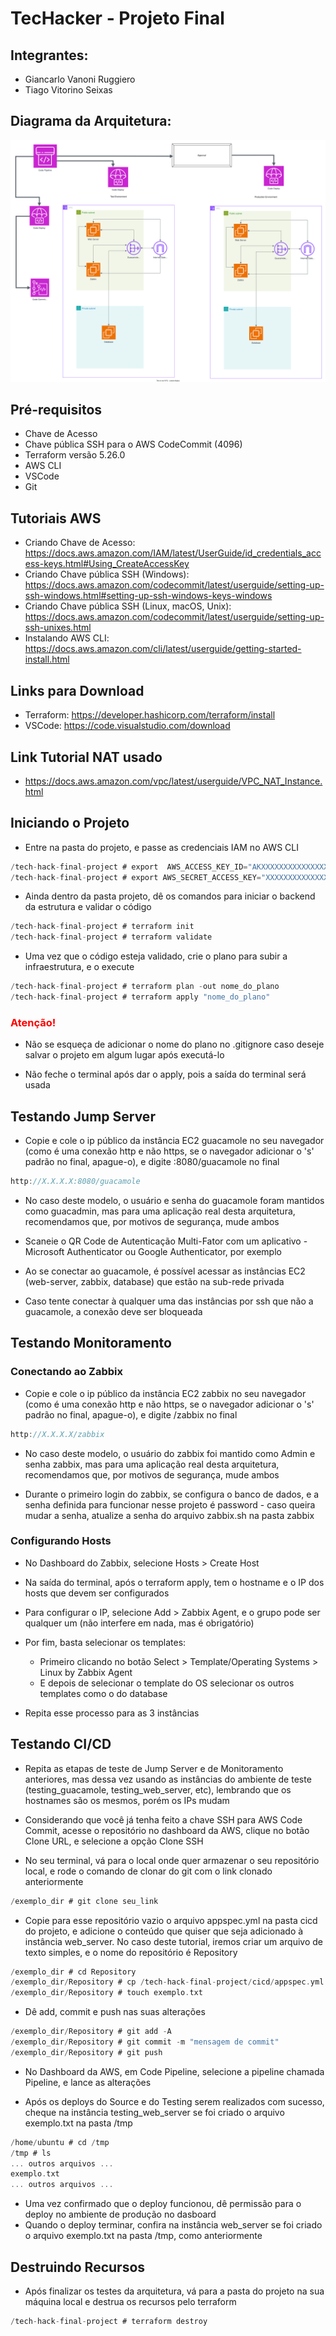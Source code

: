 # TecHacker - Projeto Final

## Integrantes:
 - Giancarlo Vanoni Ruggiero
 - Tiago Vitorino Seixas

## Diagrama da Arquitetura: 
![Diagrama da arquitetura](/img/tech_hack.svg)

## Pré-requisitos
 - Chave de Acesso 
 - Chave pública SSH para o AWS CodeCommit (4096)
 - Terraform versão 5.26.0
 - AWS CLI
 - VSCode
 - Git

## Tutoriais AWS
 - Criando Chave de Acesso: https://docs.aws.amazon.com/IAM/latest/UserGuide/id_credentials_access-keys.html#Using_CreateAccessKey
 - Criando Chave pública SSH (Windows):  https://docs.aws.amazon.com/codecommit/latest/userguide/setting-up-ssh-windows.html#setting-up-ssh-windows-keys-windows
 - Criando Chave pública SSH (Linux, macOS, Unix): https://docs.aws.amazon.com/codecommit/latest/userguide/setting-up-ssh-unixes.html
 - Instalando AWS CLI: https://docs.aws.amazon.com/cli/latest/userguide/getting-started-install.html

## Links para Download
 - Terraform: https://developer.hashicorp.com/terraform/install
 - VSCode: https://code.visualstudio.com/download

## Link Tutorial NAT usado
 - https://docs.aws.amazon.com/vpc/latest/userguide/VPC_NAT_Instance.html

## Iniciando o Projeto
 - Entre na pasta do projeto, e passe as credenciais IAM no AWS CLI

```c
/tech-hack-final-project # export  AWS_ACCESS_KEY_ID="AKXXXXXXXXXXXXXXXXXX"
/tech-hack-final-project # export AWS_SECRET_ACCESS_KEY="XXXXXXXXXXXXXXXXXXXXXXXXXXXXXXXXXXXXXXXX"
```

 - Ainda dentro da pasta projeto, dê os comandos para iniciar o backend da estrutura e validar o código

```c
/tech-hack-final-project # terraform init
/tech-hack-final-project # terraform validate
```
 - Uma vez que o código esteja validado, crie o plano para subir a infraestrutura, e o execute

 ```c
/tech-hack-final-project # terraform plan -out nome_do_plano
/tech-hack-final-project # terraform apply "nome_do_plano"
```
### <span style="color:red">Atenção!</span> 
 - Não se esqueça de adicionar o nome do plano no .gitignore caso deseje salvar o projeto em algum lugar após executá-lo

 - Não feche o terminal após dar o apply, pois a saída do terminal será usada

## Testando Jump Server

 - Copie e cole o ip público da instância EC2 guacamole no seu navegador (como é uma conexão http e não https, se o navegador adicionar o 's' padrão no final, apague-o), e digite :8080/guacamole no final

```c
http://X.X.X.X:8080/guacamole
```

 - No caso deste modelo, o usuário e senha do guacamole foram mantidos como guacadmin, mas para uma aplicação real desta arquitetura, recomendamos que, por motivos de segurança, mude ambos

 - Scaneie o QR Code de Autenticação Multi-Fator com um aplicativo - Microsoft Authenticator ou Google Authenticator, por exemplo
 
 - Ao se conectar ao guacamole, é possível acessar as instâncias EC2 (web-server, zabbix, database) que estão na sub-rede privada

 - Caso tente conectar à qualquer uma das instâncias por ssh que não a guacamole, a conexão deve ser bloqueada

## Testando Monitoramento

### Conectando ao Zabbix

 - Copie e cole o ip público da instância EC2 zabbix no seu navegador (como é uma conexão http e não https, se o navegador adicionar o 's' padrão no final, apague-o), e digite /zabbix no final

```c
http://X.X.X.X/zabbix
```

 - No caso deste modelo, o usuário do zabbix foi mantido como Admin e senha zabbix, mas para uma aplicação real desta arquitetura, recomendamos que, por motivos de segurança, mude ambos

 - Durante o primeiro login do zabbix, se configura o banco de dados, e a senha definida para funcionar nesse projeto é password - caso queira mudar a senha, atualize a senha do arquivo zabbix.sh na pasta zabbix

 ### Configurando Hosts

  - No Dashboard do Zabbix, selecione Hosts > Create Host

  - Na saída do terminal, após o terraform apply,  tem o hostname e o IP dos hosts que devem ser configurados

  - Para configurar o IP, selecione Add > Zabbix Agent, e o grupo pode ser qualquer um (não interfere em nada, mas é obrigatório)

  - Por fim, basta selecionar os templates:
    - Primeiro clicando no botão Select > Template/Operating Systems > Linux by Zabbix Agent
    - E depois de selecionar o template do OS selecionar os outros templates como o do database

  - Repita esse processo para as 3 instâncias

## Testando CI/CD 

  - Repita as etapas de teste de Jump Server e de Monitoramento anteriores, mas dessa vez usando as instâncias do ambiente de teste (testing_guacamole, testing_web_server, etc), lembrando que os hostnames são os mesmos, porém os IPs mudam

  - Considerando que você já tenha feito a chave SSH para AWS Code Commit, acesse o repositório no dashboard da AWS, clique no botão Clone URL, e selecione a opção Clone SSH

  - No seu terminal, vá para o local onde quer armazenar o seu repositório local, e rode o comando de clonar do git com o link clonado anteriormente

```c
/exemplo_dir # git clone seu_link
```

  - Copie para esse repositório vazio o arquivo appspec.yml na pasta cicd do projeto, e adicione o conteúdo que quiser que seja adicionado à instância web_server. No caso deste tutorial, iremos criar um arquivo de texto simples, e o nome do repositório é Repository

```c
/exemplo_dir # cd Repository
/exemplo_dir/Repository # cp /tech-hack-final-project/cicd/appspec.yml appspec.yml
/exemplo_dir/Repository # touch exemplo.txt
```

 - Dê add, commit e push nas suas alterações

```c
/exemplo_dir/Repository # git add -A
/exemplo_dir/Repository # git commit -m "mensagem de commit"
/exemplo_dir/Repository # git push
```

 - No Dashboard da AWS, em Code Pipeline, selecione a pipeline chamada Pipeline, e lance as alterações

 - Após os deploys do Source e do Testing serem realizados com sucesso, cheque na instância testing_web_server se foi criado o arquivo exemplo.txt na pasta /tmp

```c
/home/ubuntu # cd /tmp
/tmp # ls
... outros arquivos ...
exemplo.txt
... outros arquivos ...
```

 - Uma vez confirmado que o deploy funcionou, dê permissão para o deploy no ambiente de produção no dasboard
 - Quando o deploy terminar, confira na instância web_server se foi criado o arquivo exemplo.txt na pasta /tmp, como anteriormente

## Destruindo Recursos

 - Após finalizar os testes da arquitetura, vá para a pasta do projeto na sua máquina local e destrua os recursos pelo terraform

```c
/tech-hack-final-project # terraform destroy
```

